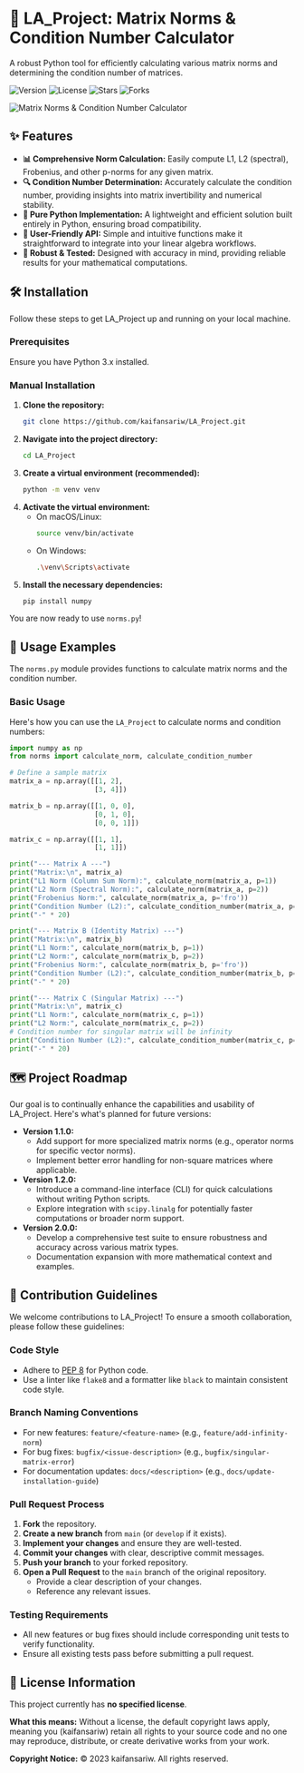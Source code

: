 # 🔢 LA_Project: Matrix Norms & Condition Number Calculator

A robust Python tool for efficiently calculating various matrix norms and determining the condition number of matrices.

![Version](https://img.shields.io/badge/version-1.0.0-blue) ![License](https://img.shields.io/badge/license-None-lightgrey) ![Stars](https://img.shields.io/github/stars/kaifansariw/LA_Project?style=social) ![Forks](https://img.shields.io/github/forks/kaifansariw/LA_Project?style=social)

![Matrix Norms & Condition Number Calculator](/preview_example.png)


## ✨ Features

*   **📊 Comprehensive Norm Calculation:** Easily compute L1, L2 (spectral), Frobenius, and other p-norms for any given matrix.
*   **🔍 Condition Number Determination:** Accurately calculate the condition number, providing insights into matrix invertibility and numerical stability.
*   **🐍 Pure Python Implementation:** A lightweight and efficient solution built entirely in Python, ensuring broad compatibility.
*   **🚀 User-Friendly API:** Simple and intuitive functions make it straightforward to integrate into your linear algebra workflows.
*   **🧪 Robust & Tested:** Designed with accuracy in mind, providing reliable results for your mathematical computations.


## 🛠️ Installation

Follow these steps to get LA_Project up and running on your local machine.

### Prerequisites

Ensure you have Python 3.x installed.

### Manual Installation

1.  **Clone the repository:**
    ```bash
    git clone https://github.com/kaifansariw/LA_Project.git
    ```
2.  **Navigate into the project directory:**
    ```bash
    cd LA_Project
    ```
3.  **Create a virtual environment (recommended):**
    ```bash
    python -m venv venv
    ```
4.  **Activate the virtual environment:**
    *   On macOS/Linux:
        ```bash
        source venv/bin/activate
        ```
    *   On Windows:
        ```bash
        .\venv\Scripts\activate
        ```
5.  **Install the necessary dependencies:**
    ```bash
    pip install numpy
    ```

You are now ready to use `norms.py`!


## 🚀 Usage Examples

The `norms.py` module provides functions to calculate matrix norms and the condition number.

### Basic Usage

Here's how you can use the `LA_Project` to calculate norms and condition numbers:

```python
import numpy as np
from norms import calculate_norm, calculate_condition_number

# Define a sample matrix
matrix_a = np.array([[1, 2],
                     [3, 4]])

matrix_b = np.array([[1, 0, 0],
                     [0, 1, 0],
                     [0, 0, 1]])

matrix_c = np.array([[1, 1],
                     [1, 1]])

print("--- Matrix A ---")
print("Matrix:\n", matrix_a)
print("L1 Norm (Column Sum Norm):", calculate_norm(matrix_a, p=1))
print("L2 Norm (Spectral Norm):", calculate_norm(matrix_a, p=2))
print("Frobenius Norm:", calculate_norm(matrix_a, p='fro'))
print("Condition Number (L2):", calculate_condition_number(matrix_a, p=2))
print("-" * 20)

print("--- Matrix B (Identity Matrix) ---")
print("Matrix:\n", matrix_b)
print("L1 Norm:", calculate_norm(matrix_b, p=1))
print("L2 Norm:", calculate_norm(matrix_b, p=2))
print("Frobenius Norm:", calculate_norm(matrix_b, p='fro'))
print("Condition Number (L2):", calculate_condition_number(matrix_b, p=2))
print("-" * 20)

print("--- Matrix C (Singular Matrix) ---")
print("Matrix:\n", matrix_c)
print("L1 Norm:", calculate_norm(matrix_c, p=1))
print("L2 Norm:", calculate_norm(matrix_c, p=2))
# Condition number for singular matrix will be infinity
print("Condition Number (L2):", calculate_condition_number(matrix_c, p=2))
print("-" * 20)
```


## 🗺️ Project Roadmap

Our goal is to continually enhance the capabilities and usability of LA_Project. Here's what's planned for future versions:

*   **Version 1.1.0:**
    *   Add support for more specialized matrix norms (e.g., operator norms for specific vector norms).
    *   Implement better error handling for non-square matrices where applicable.
*   **Version 1.2.0:**
    *   Introduce a command-line interface (CLI) for quick calculations without writing Python scripts.
    *   Explore integration with `scipy.linalg` for potentially faster computations or broader norm support.
*   **Version 2.0.0:**
    *   Develop a comprehensive test suite to ensure robustness and accuracy across various matrix types.
    *   Documentation expansion with more mathematical context and examples.


## 🤝 Contribution Guidelines

We welcome contributions to LA_Project! To ensure a smooth collaboration, please follow these guidelines:

### Code Style

*   Adhere to [PEP 8](https://www.python.org/dev/peps/pep-0008/) for Python code.
*   Use a linter like `flake8` and a formatter like `black` to maintain consistent code style.

### Branch Naming Conventions

*   For new features: `feature/<feature-name>` (e.g., `feature/add-infinity-norm`)
*   For bug fixes: `bugfix/<issue-description>` (e.g., `bugfix/singular-matrix-error`)
*   For documentation updates: `docs/<description>` (e.g., `docs/update-installation-guide`)

### Pull Request Process

1.  **Fork** the repository.
2.  **Create a new branch** from `main` (or `develop` if it exists).
3.  **Implement your changes** and ensure they are well-tested.
4.  **Commit your changes** with clear, descriptive commit messages.
5.  **Push your branch** to your forked repository.
6.  **Open a Pull Request** to the `main` branch of the original repository.
    *   Provide a clear description of your changes.
    *   Reference any relevant issues.

### Testing Requirements

*   All new features or bug fixes should include corresponding unit tests to verify functionality.
*   Ensure all existing tests pass before submitting a pull request.


## 📄 License Information

This project currently has **no specified license**.

**What this means:**
Without a license, the default copyright laws apply, meaning you (kaifansariw) retain all rights to your source code and no one may reproduce, distribute, or create derivative works from your work.

**Copyright Notice:**
© 2023 kaifansariw. All rights reserved.
